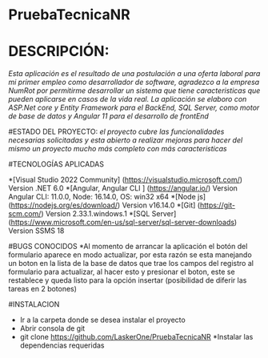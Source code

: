 # PruebaTecnicaNR

# DESCRIPCIÓN:
*Esta aplicación es el resultado de una postulación a una oferta laboral para mi primer empleo como desarrollador de software,
agradezco a la empresa NumRot por permitirme desarrollar un sistema que tiene caracteristicas que pueden aplicarse
en casos de la vida real. La aplicación se elaboro con ASP.Net core y Entity Framework para el BackEnd, SQL Server, como motor
de base de datos y Angular 11 para el desarrollo de frontEnd*

#ESTADO DEL PROYECTO:
*el proyecto cubre las funcionalidades necesarias solicitadas y esta abierto a realizar mejoras para hacer del mismo
un proyecto mucho más completo con más caracteristicas*

#TECNOLOGÍAS APLICADAS

*[Visual Studio 2022 Community] (https://visualstudio.microsoft.com/) Version .NET 6.0
*[Angular, Angular CLI ] (https://angular.io/) Version Angular CLI: 11.0.0, Node: 16.14.0, OS: win32 x64
*[Node js] (https://nodejs.org/es/download/) Version v16.14.0
*[Git] (https://git-scm.com/) Version 2.33.1.windows.1
*[SQL Server] (https://www.microsoft.com/en-us/sql-server/sql-server-downloads) Version SSMS 18

#BUGS CONOCIDOS
*Al momento de arrancar la aplicación el botón del formulario aparece en modo actualizar, por esta razón se esta manejando
un boton en la lista de la base de datos que trae los campos del registro al formulario para actualizar, al hacer esto y presionar
el boton, este se restablece y queda listo para la opción insertar (posibilidad de diferir las tareas en 2 botones)

#INSTALACION
* Ir a la carpeta donde se desea instalar el proyecto
* Abrir consola de git
* git clone https://github.com/LaskerOne/PruebaTecnicaNR
*Instalar las dependencias requeridas
